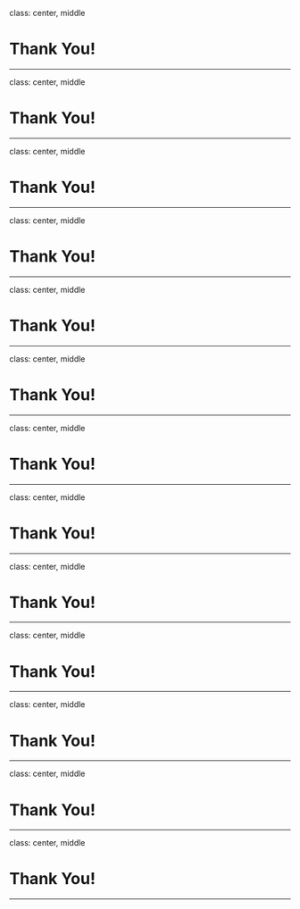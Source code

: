 class: center, middle
# Thank You!
---
class: center, middle
# Thank You!
---
class: center, middle
# Thank You!
---
class: center, middle
# Thank You!
---
class: center, middle
# Thank You!
---
class: center, middle
# Thank You!
---
class: center, middle
# Thank You!
---
class: center, middle
# Thank You!
---
class: center, middle
# Thank You!
---
class: center, middle
# Thank You!
---
class: center, middle
# Thank You!
---
class: center, middle
# Thank You!
---
class: center, middle
# Thank You!
---
